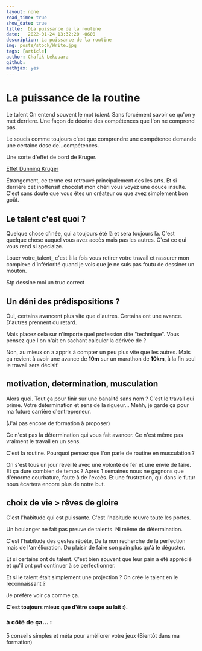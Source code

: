 ```yaml
---
layout: none
read_time: true
show_date: true
title:  DLa puissance de la routine
date:   2022-01-24 13:32:20 -0600
description: La puissance de la routine
img: posts/stock/Write.jpg
tags: [article]
author: Chafik Lekouara
github:  
mathjax: yes
---
```

# La puissance de la routine 

Le talent 
On entend souvent le mot _talent_.
Sans forcément savoir ce qu'on y met derriere.
Une façon de décrire des compétences que l'on ne comprend pas.

Le soucis comme toujours c'est que comprendre une compétence demande une certaine dose de...compétences.

Une sorte d'effet de bord de Kruger.

[Effet Dunning Kruger](https://fr.m.wikipedia.org/wiki/Effet_Dunning-Kruger)

Étrangement, ce terme est retrouvé principalement des les arts.
Et si derrière cet inoffensif chocolat mon chéri vous voyez une douce insulte.
C'est sans doute que vous êtes un créateur ou que avez simplement bon goût.



## Le talent c'est quoi ?
Quelque chose d'inée, qui a toujours été là et sera toujours là.
C'est quelque chose auquel vous avez accès mais pas les autres.
C'est ce qui vous rend si specialze.

Louer votre_talent_ c'est à la fois vous retirer votre travail et rassurer mon complexe d'infériorité quand je vois que je ne suis pas foutu de dessiner un mouton.

Stp dessine moi un truc correct

## Un déni des prédispositions ?

Oui, certains avancent plus vite que d'autres. Certains ont une avance.
D'autres prennent du retard.

Mais placez cela sur n'importe quel profession dite "technique".
Vous pensez que l'on n'ait en sachant calculer la dérivée de ?

Non, au mieux on a appris à compter un peu plus vite que les autres.
Mais ça revient à avoir une avance de **10m** sur un marathon de **10km**, à la fin seul le travail sera décisif.

## motivation, determination, musculation 

Alors quoi. Tout ça pour finir sur une banalité sans nom ?
C'est le travail qui prime.
Votre détermination et sens de la rigueur...
Mehh, je garde ça pour ma future carrière d'entrepreneur.

(J'ai pas encore de formation à proposer)

Ce n'est pas la détermination qui vous fait avancer.
Ce n'est même pas vraiment le travail en un sens.

C'est la routine.
Pourquoi pensez que l'on parle de routine en musculation ?

On s'est tous un jour réveillé avec une volonté de fer et une envie de faire.
Et ça dure combien de temps ?
Après 1 semaines nous ne gagnons que d'énorme courbature, faute à de l'excès.
Et une frustration, qui dans le futur nous écartera encore plus de notre but.

## choix de vie > rêves de gloire 

C'est l'habitude qui est puissante.
C'est l'habitude œuvre toute les portes.


Un boulanger ne fait pas preuve de talents.
Ni même de détermination.

C'est l'habitude des gestes répété,
De la non recherche de la perfection mais de l'amélioration.
Du plaisir de faire son pain plus qu'à le déguster.

Et si certains ont du talent.
C'est bien souvent que leur pain a été apprécié et qu'il ont put continuer à se perfectionner.

Et si le talent était simplement une projection ?
On crée le talent en le reconnaissant ?

Je préfère voir ça comme ça.

**C'est toujours mieux que d'être soupe au lait :).**

### à côté de ça... :
5 conseils simples et méta pour améliorer votre jeux
(Bientôt dans ma formation)
